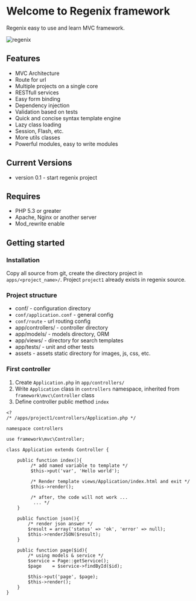 Welcome to Regenix framework
============================

Regenix easy to use and learn MVC framework.

![regenix](http://develstudio.ru/upload/medialibrary/cf8/cf88db498096a1eba21c75f7910a4ef4.png)

Features
--------
* MVC Architecture
* Route for url
* Multiple projects on a single core 
* RESTfull services
* Easy form binding
* Dependency injection
* Validation based on tests
* Quick and concise syntax template engine
* Lazy class loading
* Session, Flash, etc.
* More utils classes
* Powerful modules, easy to write modules

Current Versions
----------------
* version 0.1 - start regenix project

Requires
--------

* PHP 5.3 or greater
* Apache, Nginx or another server
* Mod_rewrite enable


Getting started
---------------

### Installation

Copy all source from git, create the directory project in `apps/<project_name>/`.
Project `project1` already exists in regenix source. 

### Project structure

* conf/ - configuration directory
 * `conf/application.conf` - general config
 * `conf/route` - url routing config
* app/controllers/ - controller directory
* app/models/ - models directory, ORM
* app/views/ - directory for search templates
* app/tests/ - unit and other tests
* assets - assets static directory for images, js, css, etc.

### First controller

1. Create `Application.php` in `app/controllers/`
2. Write `Application` class in `controllers` namespace, inherited from `framework\mvc\Controller` class
3. Define controller public method `index`


```
<? 
/* /apps/project1/controllers/Application.php */

namespace controllers

use framework\mvc\Controller;

class Application extends Controller {

    public function index(){
         /* add named variable to template */
         $this->put('var', 'Hello world');

         /* Render template views/Application/index.html and exit */
         $this->render();

         /* after, the code will not work ...
          ... */
    }

    public function json(){
        /* render json answer */
        $result = array('status' => 'ok', 'error' => null);
        $this->renderJSON($result);
    }

    public function page($id){
        /* using models & service */
        $service = Page::getService();
        $page    = $service->findById($id);

        $this->put('page', $page);
        $this->render();
    }
}
```
